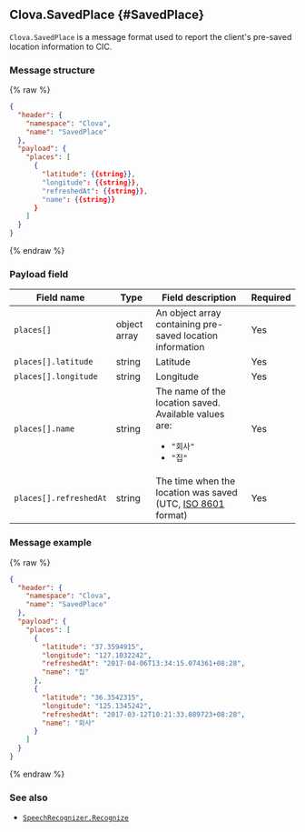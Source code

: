 ## Clova.SavedPlace {#SavedPlace}
`Clova.SavedPlace` is a message format used to report the client's pre-saved location information to CIC.

### Message structure
{% raw %}
```json
{
  "header": {
    "namespace": "Clova",
    "name": "SavedPlace"
  },
  "payload": {
    "places": [
      {
        "latitude": {{string}},
        "longitude": {{string}},
        "refreshedAt": {{string}},
        "name": {{string}}
      }
    ]
  }
}
```
{% endraw %}

### Payload field

| Field name       | Type    | Field description                     | Required |
|---------------|---------|-----------------------------|---------|
| `places[]`             | object array | An object array containing pre-saved location information                                          | Yes |
| `places[].latitude`    | string       | Latitude                                                                          | Yes |
| `places[].longitude`   | string       | Longitude                                                                          | Yes |
| `places[].name`        | string       | The name of the location saved. Available values are: <ul><li><code>"회사"</code></li><li><code>"집"</code></li></ul>       | Yes |
| `places[].refreshedAt` | string       | The time when the location was saved (UTC, [ISO 8601](https://en.wikipedia.org/wiki/ISO_8601) format)  | Yes |


### Message example
{% raw %}
```json
{
  "header": {
    "namespace": "Clova",
    "name": "SavedPlace"
  },
  "payload": {
    "places": [
      {
        "latitude": "37.3594915",
        "longitude": "127.1032242",
        "refreshedAt": "2017-04-06T13:34:15.074361+08:28",
        "name": "집"
      },
      {
        "latitude": "36.3542315",
        "longitude": "125.1345242",
        "refreshedAt": "2017-03-12T10:21:33.089723+08:28",
        "name": "회사"
      }
    ]
  }
}
```
{% endraw %}

### See also
* [`SpeechRecognizer.Recognize`](/CIC/References/CICInterface/SpeechRecognizer.md#Recognize)